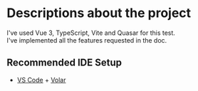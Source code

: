 # Descriptions about the project

I've used Vue 3, TypeScript, Vite and Quasar for this test.  
I've implemented all the features requested in the doc.

## Recommended IDE Setup

- [VS Code](https://code.visualstudio.com/) + [Volar](https://marketplace.visualstudio.com/items?itemName=Vue.volar)
